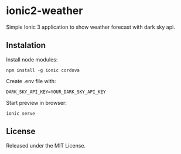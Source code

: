 # ionic2-weather

Simple Ionic 3 application to show weather forecast with dark sky api.

## Instalation

Install node modules:

```
npm install -g ionic cordova
```

Create .env file with:

```
DARK_SKY_API_KEY=YOUR_DARK_SKY_API_KEY
```

Start preview in browser:

```
ionic serve
```

## License

Released under the MIT License.